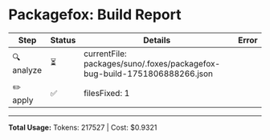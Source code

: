 # Packagefox: Build Report

| Step | Status | Details | Error |
|------|--------|---------|-------|
| 🔍 analyze | ⏳ | currentFile: packages/suno/.foxes/packagefox-bug-build-1751806888266.json |  |
| ✏️ apply | ✅ | filesFixed: 1 |  |

---
**Total Usage:** Tokens: 217527 | Cost: $0.9321